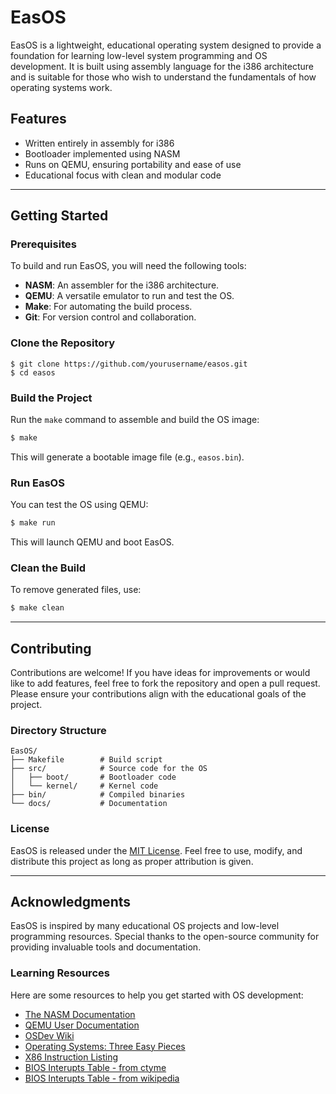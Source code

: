 # EasOS

EasOS is a lightweight, educational operating system designed to provide a foundation for learning low-level system programming and OS development. It is built using assembly language for the i386 architecture and is suitable for those who wish to understand the fundamentals of how operating systems work.

## Features

- Written entirely in assembly for i386
- Bootloader implemented using NASM
- Runs on QEMU, ensuring portability and ease of use
- Educational focus with clean and modular code

---

## Getting Started

### Prerequisites

To build and run EasOS, you will need the following tools:

- **NASM**: An assembler for the i386 architecture.
- **QEMU**: A versatile emulator to run and test the OS.
- **Make**: For automating the build process.
- **Git**: For version control and collaboration.

### Clone the Repository

```bashmments.
$ git clone https://github.com/yourusername/easos.git
$ cd easos
```

### Build the Project

Run the `make` command to assemble and build the OS image:

```bash
$ make
```

This will generate a bootable image file (e.g., `easos.bin`).

### Run EasOS

You can test the OS using QEMU:

```bash
$ make run
```

This will launch QEMU and boot EasOS.

### Clean the Build

To remove generated files, use:

```bash
$ make clean
```

---

## Contributing

Contributions are welcome! If you have ideas for improvements or would like to add features, feel free to fork the repository and open a pull request. Please ensure your contributions align with the educational goals of the project.

### Directory Structure

```
EasOS/
├── Makefile        # Build script
├── src/            # Source code for the OS
│   ├── boot/       # Bootloader code
│   └── kernel/     # Kernel code
├── bin/            # Compiled binaries
└── docs/           # Documentation
```

### License

EasOS is released under the [MIT License](LICENSE). Feel free to use, modify, and distribute this project as long as proper attribution is given.

---

## Acknowledgments

EasOS is inspired by many educational OS projects and low-level programming resources. Special thanks to the open-source community for providing invaluable tools and documentation.


### Learning Resources

Here are some resources to help you get started with OS development:

- [The NASM Documentation](https://www.nasm.us/doc/)
- [QEMU User Documentation](https://www.qemu.org/documentation/)
- [OSDev Wiki](https://wiki.osdev.org/)
- [Operating Systems: Three Easy Pieces](http://pages.cs.wisc.edu/~remzi/OSTEP/)
- [X86 Instruction Listing](https://en.wikipedia.org/wiki/X86_instruction_listings)
- [BIOS Interupts Table - from ctyme](http://www.ctyme.com/intr/int.htm)
- [BIOS Interupts Table - from wikipedia](https://en.wikipedia.org/wiki/BIOS_interrupt_call)